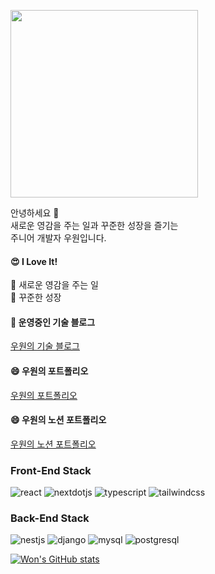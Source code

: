 <img alt="" src="https://user-images.githubusercontent.com/60413257/204310989-4871ab0f-b2e9-48ee-a18a-982b3a722820.gif" style="width:300px;"></img>
<p>안녕하세요 👋<br/>
새로운 영감을 주는 일과 꾸준한 성장을 즐기는<br/>
주니어 개발자 우원입니다.
</p>
<h4>
😍 I Love It!
</h4>
<p>
🙌 새로운 영감을 주는 일
<br/>
🙌 꾸준한 성장
</p>
<h4>🧐 운영중인 기술 블로그</h4>
<a href="https://my-tech-blog-beta.vercel.app/" target="_blank">우원의 기술 블로그</a>
<h4>😄 우원의 포트폴리오</h4>
<a href="https://my-tech-blog-beta.vercel.app/" target="_blank">우원의 포트폴리오</a>
<h4>😄 우원의 노션 포트폴리오</h4>
<a href="https://woowon.oopy.io/" target="_blank">우원의 노션 포트폴리오</a>
<h3>Front-End Stack</h3>
<p>
  <img alt="react" src ="https://img.shields.io/badge/react-61DAFB.svg?&style=for-the-badge&logo=react&logoColor=white"/>
  <img alt="nextdotjs" src ="https://img.shields.io/badge/nextdotjs-000000.svg?&style=for-the-badge&logo=nextdotjs&logoColor=white"/>
  <img alt="typescript" src ="https://img.shields.io/badge/typescript-3178C6.svg?&style=for-the-badge&logo=typescript&logoColor=white"/>
  <img alt="tailwindcss" src ="https://img.shields.io/badge/tailwindcss-06B6D4.svg?&style=for-the-badge&logo=tailwindcss&logoColor=white"/>
</p>
<h3>Back-End Stack</h3>
<p>
<img alt="nestjs" src ="https://img.shields.io/badge/nestjs-E0234E.svg?&style=for-the-badge&logo=nestjs&logoColor=white"/>
<img alt="django" src ="https://img.shields.io/badge/django-092E20.svg?&style=for-the-badge&logo=django&logoColor=white"/>
<img alt="mysql" src ="https://img.shields.io/badge/mysql-4479A1.svg?&style=for-the-badge&logo=mysql&logoColor=white"/>
<img alt="postgresql" src ="https://img.shields.io/badge/postgresql-4169E1.svg?&style=for-the-badge&logo=postgresql&logoColor=white"/>
</p>

[![Won's GitHub stats](https://github-readme-stats.vercel.app/api?username=thewoowon)](https://github.com/anuraghazra/github-readme-stats)
